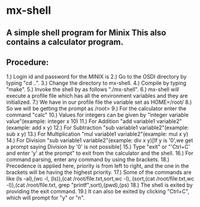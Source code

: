 # mx-shell
A simple shell program for Minix
This also contains a calculator program.
----------
Procedure:
----------
 
 1.)  Login id and password for the MINIX is
 2.)  Go to the OSDI directory by typing "cd ..".
 3.)  Change the directory to mx-shell.
 4.)  Compile by typing "make".
 5.)  Invoke the shell by as follows "./mx-shell".
 6.)  mx-shell will execute a profile file which has all the environment variables and they are initialized.
 7.)  We have in our profile file the variable set as HOME=/root/
 8.)  So we will be getting the prompt as /root>
 9.)  For the calculator enter the command "calc"
 10.) Values for integers can be given by "integer variable value"(example: integer x 10)
 11.) For Addition "add variable1 variable2"(example: add x y)
 12.) For Subtraction "sub variable1 variable2"(example: sub x y)
 13.) For Multiplication "mul variable1 variable2"(example: mul x y)
 14.) For Division "sub variable1 variable2"(example: div x y)[If y is '0',we get a prompt saying Division by '0' is not possible]
 15.) Type "exit" or "'Ctrl+C' and enter 'y' at the prompt" to exit from the calculator and the shell.
 16.) For command parsing, enter any command by using the brackets.
 18.) Precedence is applied here, priority is from left to right, and the one in the brackets will be having the highest priority.
 17.) Some of the commands are like (ls -al),(wc -l, (ls)),(cat /root/file.txt,sort,wc -l),
      (sort,(cat /root/file.txt,wc -l)),(cat /root/file.txt, grep "printf",sort),(pwd),(ps)
 18.) The shell is exited by providing the exit command.
 19.) It can also be exited by clicking "Ctrl+C", which will prompt for  "y" or "n".

